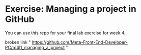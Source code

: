 # Exercise: Managing a project in GitHub
You can use this repo for your final lab exercise for week 4.

broken link
" https://github.com/Meta-Front-End-Developer-PC/m4l1_managing_a_project "
